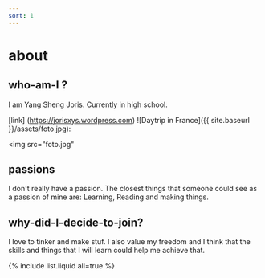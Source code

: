 ```yaml
---
sort: 1
---
```


# about 

## who-am-I ? 

I am Yang Sheng Joris. Currently in high school. 

[link] (https://jorisxys.wordpress.com)
![Daytrip in France]({{ site.baseurl }}/assets/foto.jpg):

<img src="foto.jpg"



## passions

I don't really have a passion. The closest things that someone could see as a passion of mine are: Learning, Reading and making things.

## why-did-I-decide-to-join? 

I love to tinker and make stuf. I also value my freedom and I think that the skills and things that I will learn could help me achieve that.
 




{% include list.liquid all=true %}
